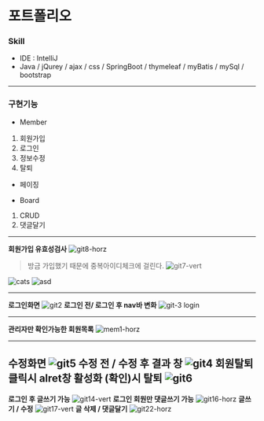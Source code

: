 # 포트폴리오

### Skill
* IDE
 : IntelliJ
* Java / jQurey / ajax / css / SpringBoot / thymeleaf / myBatis / mySql / bootstrap
---
### 구현기능
* Member
1. 회원가입
2. 로그인
3. 정보수정
4. 탈퇴 

* 페이징

* Board
1. CRUD
2. 댓글달기
---
**회원가입 유효성검사**
![git8-horz](https://user-images.githubusercontent.com/43767934/76594419-6c70db00-653c-11ea-81e8-1abd32834319.jpg)
>방금 가입했기 때문에 중복아이디체크에 걸린다.
![git7-vert](https://user-images.githubusercontent.com/43767934/76594539-c5407380-653c-11ea-8b44-1bbcbec3faef.jpg)

![cats](https://user-images.githubusercontent.com/43767934/84911864-b943ef00-b0f3-11ea-8aa0-519cc656b744.jpg)
![asd](https://user-images.githubusercontent.com/43767934/84912173-19d32c00-b0f4-11ea-82a4-79444cf30d28.jpg)

---
**로그인화면**
![git2](https://user-images.githubusercontent.com/43767934/76592634-53b1f680-6537-11ea-9a10-c0f0658c6382.png)
**로그인 전/ 로그인 후 nav바 변화**
![git-3 login](https://user-images.githubusercontent.com/43767934/76592636-54e32380-6537-11ea-9736-268e0fe2a048.png)

---
**관리자만 확인가능한 회원목록**
![mem1-horz](https://user-images.githubusercontent.com/43767934/76595797-f40c1900-653f-11ea-9a64-59d22a0e1a44.jpg)

---
**수정화면**
![git5](https://user-images.githubusercontent.com/43767934/76593352-70e7c480-6539-11ea-8c82-f5c217dacebf.png)
**수정 전 / 수정 후 결과 창**
![git4](https://user-images.githubusercontent.com/43767934/76593349-704f2e00-6539-11ea-9047-eb8296b93504.jpg)
**회원탈퇴 클릭시 alret창 활성화 (확인)시 탈퇴**
![git6](https://user-images.githubusercontent.com/43767934/76593661-45b1a500-653a-11ea-9feb-080eb4438d06.png)
---

**로그인 후 글쓰기 가능**
![git14-vert](https://user-images.githubusercontent.com/43767934/76596037-8b716c00-6540-11ea-9b33-c5ee9d6a591a.jpg)
**로그인 회원만 댓글쓰기 가능**
![git16-horz](https://user-images.githubusercontent.com/43767934/76596040-8dd3c600-6540-11ea-81de-02e247085cac.jpg)
**글쓰기 / 수정**
![git17-vert](https://user-images.githubusercontent.com/43767934/76596044-8f04f300-6540-11ea-8eea-bfcf117e6f0b.jpg)
**글 삭제 / 댓글달기**
![git22-horz](https://user-images.githubusercontent.com/43767934/76596049-90362000-6540-11ea-87b6-1d9cecd0e6fe.jpg)

